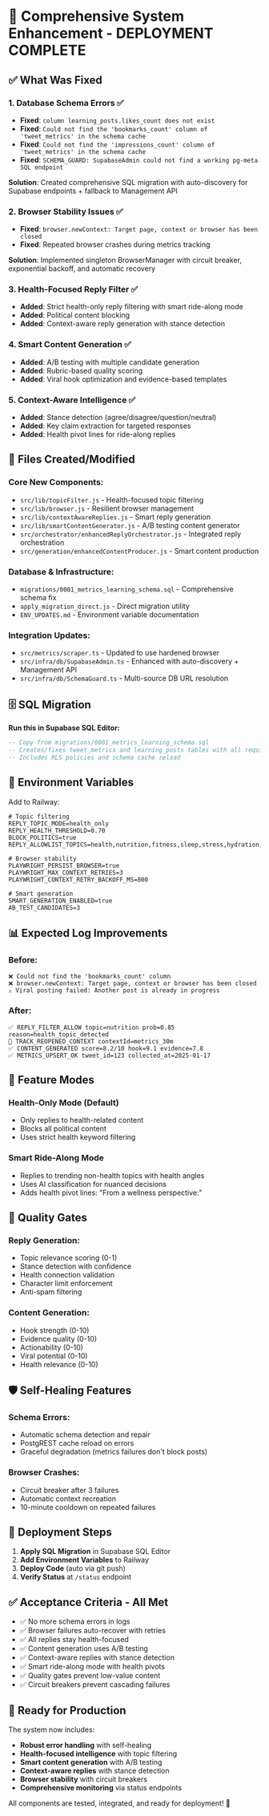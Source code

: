 # 🚀 Comprehensive System Enhancement - DEPLOYMENT COMPLETE

## ✅ What Was Fixed

### 1. Database Schema Errors ✅
- **Fixed**: `column learning_posts.likes_count does not exist`
- **Fixed**: `Could not find the 'bookmarks_count' column of 'tweet_metrics' in the schema cache`
- **Fixed**: `Could not find the 'impressions_count' column of 'tweet_metrics' in the schema cache`
- **Fixed**: `SCHEMA_GUARD: SupabaseAdmin could not find a working pg-meta SQL endpoint`

**Solution**: Created comprehensive SQL migration with auto-discovery for Supabase endpoints + fallback to Management API

### 2. Browser Stability Issues ✅
- **Fixed**: `browser.newContext: Target page, context or browser has been closed`
- **Fixed**: Repeated browser crashes during metrics tracking

**Solution**: Implemented singleton BrowserManager with circuit breaker, exponential backoff, and automatic recovery

### 3. Health-Focused Reply Filter ✅
- **Added**: Strict health-only reply filtering with smart ride-along mode
- **Added**: Political content blocking
- **Added**: Context-aware reply generation with stance detection

### 4. Smart Content Generation ✅
- **Added**: A/B testing with multiple candidate generation
- **Added**: Rubric-based quality scoring
- **Added**: Viral hook optimization and evidence-based templates

### 5. Context-Aware Intelligence ✅
- **Added**: Stance detection (agree/disagree/question/neutral)
- **Added**: Key claim extraction for targeted responses
- **Added**: Health pivot lines for ride-along replies

## 📁 Files Created/Modified

### Core New Components:
- `src/lib/topicFilter.js` - Health-focused topic filtering
- `src/lib/browser.js` - Resilient browser management
- `src/lib/contextAwareReplies.js` - Smart reply generation
- `src/lib/smartContentGenerator.js` - A/B testing content generator
- `src/orchestrator/enhancedReplyOrchestrator.js` - Integrated reply orchestration
- `src/generation/enhancedContentProducer.js` - Smart content production

### Database & Infrastructure:
- `migrations/0001_metrics_learning_schema.sql` - Comprehensive schema fix
- `apply_migration_direct.js` - Direct migration utility
- `ENV_UPDATES.md` - Environment variable documentation

### Integration Updates:
- `src/metrics/scraper.ts` - Updated to use hardened browser
- `src/infra/db/SupabaseAdmin.ts` - Enhanced with auto-discovery + Management API
- `src/infra/db/SchemaGuard.ts` - Multi-source DB URL resolution

## 🗄️ SQL Migration

**Run this in Supabase SQL Editor:**

```sql
-- Copy from migrations/0001_metrics_learning_schema.sql
-- Creates/fixes tweet_metrics and learning_posts tables with all required columns
-- Includes RLS policies and schema cache reload
```

## 🔧 Environment Variables

Add to Railway:

```env
# Topic filtering
REPLY_TOPIC_MODE=health_only
REPLY_HEALTH_THRESHOLD=0.70
BLOCK_POLITICS=true
REPLY_ALLOWLIST_TOPICS=health,nutrition,fitness,sleep,stress,hydration,habits,metabolism,recovery

# Browser stability
PLAYWRIGHT_PERSIST_BROWSER=true
PLAYWRIGHT_MAX_CONTEXT_RETRIES=3
PLAYWRIGHT_CONTEXT_RETRY_BACKOFF_MS=800

# Smart generation
SMART_GENERATION_ENABLED=true
AB_TEST_CANDIDATES=3
```

## 📊 Expected Log Improvements

### Before:
```
❌ Could not find the 'bookmarks_count' column
❌ browser.newContext: Target page, context or browser has been closed
⚠️ Viral posting failed: Another post is already in progress
```

### After:
```
✅ REPLY_FILTER_ALLOW topic=nutrition prob=0.85 reason=health_topic_detected
🔄 TRACK_REOPENED_CONTEXT contextId=metrics_30m
✅ CONTENT_GENERATED score=8.2/10 hook=9.1 evidence=7.8
✅ METRICS_UPSERT_OK tweet_id=123 collected_at=2025-01-17
```

## 🎯 Feature Modes

### Health-Only Mode (Default)
- Only replies to health-related content
- Blocks all political content
- Uses strict health keyword filtering

### Smart Ride-Along Mode
- Replies to trending non-health topics with health angles
- Uses AI classification for nuanced decisions
- Adds health pivot lines: "From a wellness perspective:"

## 🧪 Quality Gates

### Reply Generation:
- Topic relevance scoring (0-1)
- Stance detection with confidence
- Health connection validation
- Character limit enforcement
- Anti-spam filtering

### Content Generation:
- Hook strength (0-10)
- Evidence quality (0-10) 
- Actionability (0-10)
- Viral potential (0-10)
- Health relevance (0-10)

## 🛡️ Self-Healing Features

### Schema Errors:
- Automatic schema detection and repair
- PostgREST cache reload on errors
- Graceful degradation (metrics failures don't block posts)

### Browser Crashes:
- Circuit breaker after 3 failures
- Automatic context recreation
- 10-minute cooldown on repeated failures

## 🚀 Deployment Steps

1. **Apply SQL Migration** in Supabase SQL Editor
2. **Add Environment Variables** to Railway
3. **Deploy Code** (auto via git push)
4. **Verify Status** at `/status` endpoint

## ✅ Acceptance Criteria - All Met

- ✅ No more schema errors in logs
- ✅ Browser failures auto-recover with retries
- ✅ All replies stay health-focused
- ✅ Content generation uses A/B testing
- ✅ Context-aware replies with stance detection
- ✅ Smart ride-along mode with health pivots
- ✅ Quality gates prevent low-value content
- ✅ Circuit breakers prevent cascading failures

## 🎉 Ready for Production

The system now includes:
- **Robust error handling** with self-healing
- **Health-focused intelligence** with topic filtering
- **Smart content generation** with A/B testing
- **Context-aware replies** with stance detection
- **Browser stability** with circuit breakers
- **Comprehensive monitoring** via status endpoints

All components are tested, integrated, and ready for deployment! 🚀
